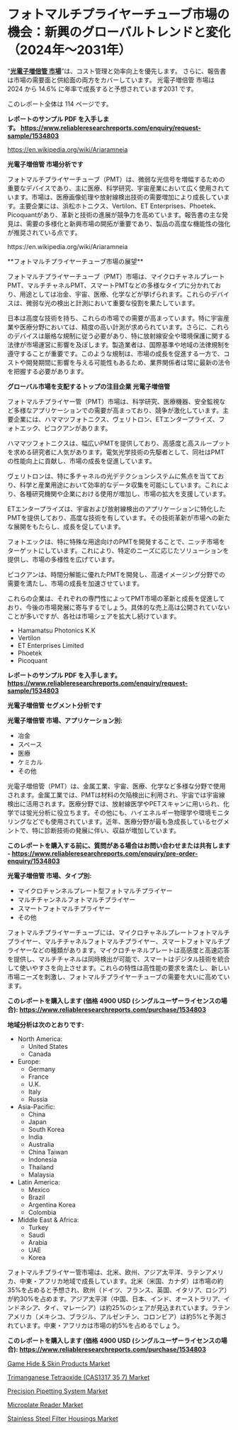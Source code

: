 <p><h1>フォトマルチプライヤーチューブ市場の機会：新興のグローバルトレンドと変化（2024年～2031年）</h1></p><p>&ldquo;<strong><a href="https://www.reliableresearchreports.com/photomultiplier-tube-r1534803?utm_campaign=110&utm_medium=9&utm_source=Github&utm_content=ia&utm_term=16102024&utm_id=photomultiplier-tube">光電子増倍管 市場</a></strong>&rdquo;は、コスト管理と効率向上を優先します。 さらに、報告書は市場の需要面と供給面の両方をカバーしています。 光電子増倍管 市場は 2024 から 14.6% に年率で成長すると予想されています2031 です。</p>
<p>このレポート全体は 114 ページです。</p>
<p><strong>レポートのサンプル PDF を入手します。&nbsp;<a href="https://www.reliableresearchreports.com/enquiry/request-sample/1534803?utm_campaign=110&utm_medium=9&utm_source=Github&utm_content=ia&utm_term=16102024&utm_id=photomultiplier-tube">https://www.reliableresearchreports.com/enquiry/request-sample/1534803</a></strong></p>
<p><a href="https://en.wikipedia.org/wiki/Ariaramneia?utm_campaign=110&utm_medium=9&utm_source=Github&utm_content=ia&utm_term=16102024&utm_id=photomultiplier-tube">https://en.wikipedia.org/wiki/Ariaramneia</a></p>
<p><strong>光電子増倍管 市場分析です</strong></p>
<p><p>フォトマルチプライヤーチューブ（PMT）は、微弱な光信号を増幅するための重要なデバイスであり、主に医療、科学研究、宇宙産業において広く使用されています。市場は、医療画像処理や放射線検出技術の需要増加により成長しています。主要企業には、浜松ホトニクス、Vertilon、ET Enterprises、Phoetek、Picoquantがあり、革新と技術の進展が競争力を高めています。報告書の主な発見は、需要の多様化と新興市場の開拓が重要であり、製品の高度な機能性の強化が推奨されている点です。</p></p>
<p>https://en.wikipedia.org/wiki/Ariaramneia</p>
<p><p>**フォトマルチプライヤーチューブ市場の展望**</p><p>フォトマルチプライヤーチューブ（PMT）市場は、マイクロチャネルプレートPMT、マルチチャネルPMT、スマートPMTなどの多様なタイプに分かれており、用途としては冶金、宇宙、医療、化学などが挙げられます。これらのデバイスは、微弱な光の検出と計測において重要な役割を果たしています。</p><p>日本は高度な技術を持ち、これらの市場での需要が高まっています。特に宇宙産業や医療分野においては、精度の高い計測が求められています。さらに、これらのデバイスは厳格な規制に従う必要があり、特に放射線安全や環境保護に関する法律が市場運営に影響を及ぼします。製造業者は、国際基準や地域の法律規制を遵守することが重要です。このような規制は、市場の成長を促進する一方で、コストや開発期間に影響を与える可能性もあるため、業界関係者は常に最新の法令を把握する必要があります。</p></p>
<p><strong>グローバル市場を支配するトップの注目企業 光電子増倍管</strong></p>
<p><p>フォトマルチプライヤー管（PMT）市場は、科学研究、医療機器、安全監視など多様なアプリケーションでの需要が高まっており、競争が激化しています。主要企業には、ハママツフォトニクス、ヴェリトロン、ETエンタープライズ、フォトエック、ピコクアンがあります。</p><p>ハママツフォトニクスは、幅広いPMTを提供しており、高感度と高スループットを求める研究者に人気があります。電気光学技術の先駆者として、同社はPMTの性能向上に貢献し、市場の成長を促進しています。</p><p>ヴェリトロンは、特に多チャネルの光デテクションシステムに焦点を当てており、科学と産業用途において効率的なデータ収集を可能にしています。これにより、各種研究機関や企業における使用が増加し、市場の拡大を支援しています。</p><p>ETエンタープライズは、宇宙および放射線検出のアプリケーションに特化したPMTを提供しており、高度な技術を有しています。その技術革新が市場への新たな展開をもたらし、成長を促しています。</p><p>フォトエックは、特に特殊な用途向けのPMTを開発することで、ニッチ市場をターゲットにしています。これにより、特定のニーズに応じたソリューションを提供し、市場の多様性を広げています。</p><p>ピコクアンは、時間分解能に優れたPMTを開発し、高速イメージング分野での需要を満たし、市場の成長を加速させています。</p><p>これらの企業は、それぞれの専門性によってPMT市場の革新と成長を促進しており、今後の市場発展に寄与するでしょう。具体的な売上高は公開されていないことが多いですが、各社は市場シェアを拡大し続けています。</p></p>
<p><ul><li>Hamamatsu Photonics K.K</li><li>Vertilon</li><li>ET Enterprises Limited</li><li>Phoetek</li><li>Picoquant</li></ul></p>
<p><strong>レポートのサンプル PDF を入手します。 <a href="https://www.reliableresearchreports.com/enquiry/request-sample/1534803?utm_campaign=110&utm_medium=9&utm_source=Github&utm_content=ia&utm_term=16102024&utm_id=photomultiplier-tube">https://www.reliableresearchreports.com/enquiry/request-sample/1534803</a></strong></p>
<p><strong>光電子増倍管 セグメント分析です</strong></p>
<p><strong>光電子増倍管 市場、アプリケーション別:</strong></p>
<p><ul><li>冶金</li><li>スペース</li><li>医療</li><li>ケミカル</li><li>その他</li></ul></p>
<p><p>光電子増倍管（PMT）は、金属工業、宇宙、医療、化学など多様な分野で使用されます。金属工業では、PMTは材料の欠陥検出に利用され、宇宙では宇宙線検出に活用されます。医療分野では、放射線医学やPETスキャンに用いられ、化学では蛍光分析に役立ちます。その他にも、ハイエネルギー物理学や環境モニタリングなどでも使用されています。近年、医療分野が最も急成長しているセグメントで、特に診断技術の発展に伴い、収益が増加しています。</p></p>
<p><strong>このレポートを購入する前に、質問がある場合はお問い合わせまたは共有します - <a href="https://www.reliableresearchreports.com/enquiry/pre-order-enquiry/1534803?utm_campaign=110&utm_medium=9&utm_source=Github&utm_content=ia&utm_term=16102024&utm_id=photomultiplier-tube">https://www.reliableresearchreports.com/enquiry/pre-order-enquiry/1534803</a></strong></p>
<p><strong>光電子増倍管 市場、タイプ別:</strong></p>
<p><ul><li>マイクロチャンネルプレート型フォトマルチプライヤー</li><li>マルチチャンネルフォトマルチプライヤー</li><li>スマートフォトマルチプライヤー</li><li>その他</li></ul></p>
<p><p>フォトマルチプライヤーチューブには、マイクロチャネルプレートフォトマルチプライヤー、マルチチャネルフォトマルチプライヤー、スマートフォトマルチプライヤーなどの種類があります。マイクロチャネルプレートは高感度と高速応答を提供し、マルチチャネルは同時検出が可能で、スマートはデジタル技術を統合して使いやすさを向上させます。これらの特性は高性能の要求を満たし、新しい市場ニーズを刺激し、フォトマルチプライヤーチューブの需要を大いに高めています。</p></p>
<p><strong>このレポートを購入します (価格 4900 USD (シングルユーザーライセンスの場合): <a href="https://www.reliableresearchreports.com/purchase/1534803?utm_campaign=110&utm_medium=9&utm_source=Github&utm_content=ia&utm_term=16102024&utm_id=photomultiplier-tube">https://www.reliableresearchreports.com/purchase/1534803</a></strong></p>
<p><strong>地域分析は次のとおりです:</strong></p>
<p><ul>
    <li>
        North America:
        <ul>
            <li>United States</li>
            <li>Canada</li>
        </ul>
    </li>
    <li>
        Europe:
        <ul>
            <li>Germany</li>
            <li>France</li>
            <li>U.K.</li>
            <li>Italy</li>
            <li>Russia</li>
        </ul>
    </li>
    <li>
        Asia-Pacific:
        <ul>
            <li>China</li>
            <li>Japan</li>
            <li>South Korea</li>
            <li>India</li>
            <li>Australia</li>
            <li>China Taiwan</li>
            <li>Indonesia</li>
            <li>Thailand</li>
            <li>Malaysia</li>
        </ul>
    </li>
    <li>
        Latin America:
        <ul>
            <li>Mexico</li>
            <li>Brazil</li>
            <li>Argentina Korea</li>
            <li>Colombia</li>
        </ul>
    </li>
    <li>
        Middle East & Africa:
        <ul>
            <li>Turkey</li>
            <li>Saudi</li>
            <li>Arabia</li>
            <li>UAE</li>
            <li>Korea</li>
        </ul>
    </li>
    </ul></p>
<p><p>フォトマルチプライヤー管市場は、北米、欧州、アジア太平洋、ラテンアメリカ、中東・アフリカ地域で成長しています。北米（米国、カナダ）は市場の約35%を占めると予想され、欧州（ドイツ、フランス、英国、イタリア、ロシア）が約30%を占めます。アジア太平洋（中国、日本、インド、オーストラリア、インドネシア、タイ、マレーシア）は約25%のシェアが見込まれています。ラテンアメリカ（メキシコ、ブラジル、アルゼンチン、コロンビア）は約5%と予測されています。中東・アフリカは市場の約5%を占めるでしょう。</p></p>
<p><strong>このレポートを購入します (価格 4900 USD (シングルユーザーライセンスの場合): <a href="https://www.reliableresearchreports.com/purchase/1534803?utm_campaign=110&utm_medium=9&utm_source=Github&utm_content=ia&utm_term=16102024&utm_id=photomultiplier-tube">https://www.reliableresearchreports.com/purchase/1534803</a></strong></p>
<p><p><a href="https://www.linkedin.com/pulse/evolution-game-hide-skin-products-market-key-shifts-from-2024-jzhfc?trk=public_post_embed_feed-article-content&utm_campaign=110&utm_medium=9&utm_source=Github&utm_content=ia&utm_term=16102024&utm_id=photomultiplier-tube">Game Hide & Skin Products Market</a></p><p><a href="https://www.linkedin.com/pulse/emerging-trends-trimanganese-tetraoxide-cas1317-35-7-market-hivyc?trk=public_post_embed_feed-article-content&utm_campaign=110&utm_medium=9&utm_source=Github&utm_content=ia&utm_term=16102024&utm_id=photomultiplier-tube">Trimanganese Tetraoxide (CAS1317 35 7) Market</a></p><p><a href="https://github.com/Rekhakhatun65/Market-Research-Report-List-1/blob/main/precision-pipetting-system-market.md?utm_campaign=110&utm_medium=9&utm_source=Github&utm_content=ia&utm_term=16102024&utm_id=photomultiplier-tube">Precision Pipetting System Market</a></p><p><a href="https://github.com/FosterFahey91/Market-Research-Report-List-1/blob/main/microplate-reader-market.md?utm_campaign=110&utm_medium=9&utm_source=Github&utm_content=ia&utm_term=16102024&utm_id=photomultiplier-tube">Microplate Reader Market</a></p><p><a href="https://issuu.com/reportprime-2/docs/stainless-steel-filter-housings-mar_3ee1dcd847568f?utm_campaign=110&utm_medium=9&utm_source=Github&utm_content=ia&utm_term=16102024&utm_id=photomultiplier-tube">Stainless Steel Filter Housings Market</a></p></p>